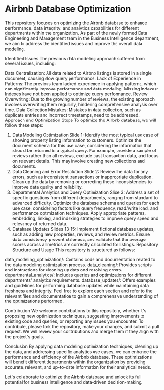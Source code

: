 # Airbnb Database Optimization
This repository focuses on optimizing the Airbnb database to enhance performance, data integrity, and analytics capabilities for different departments within the organization. As part of the newly formed Data Engineering and Management team in the Business Intelligence department, we aim to address the identified issues and improve the overall data modeling.

Identified Issues
The previous data modeling approach suffered from several issues, including:

Data Centralization: All data related to Airbnb listings is stored in a single document, causing slow query performance.
Lack of Experience in Patterns: The previous team lacked experience in applying patterns, which can significantly improve performance and data modeling.
Missing Indexes: Indexes have not been applied to optimize query performance.
Review Overwriting: Due to the growing number of reviews, the existing approach involves overwriting them regularly, hindering comprehensive analysis over time.
Data Collection Mistakes: Mistakes in data collection, such as duplicate entries and incorrect timestamps, need to be addressed.
Approach and Optimization Steps
To optimize the Airbnb database, we will follow these steps:

1. Data Modeling Optimization
Slide 1: Identify the most typical use case of showing property listing information to customers. Optimize the document schema for this use case, considering the information that should be returned in a typical query. For example, provide a sample of reviews rather than all reviews, exclude past transaction data, and focus on relevant details. This may involve creating new collections and documents.
2. Data Cleaning and Error Resolution
Slide 2: Review the data for any errors, such as inconsistent transactions or inappropriate duplication. Clean up the data by removing or correcting these inconsistencies to improve data quality and reliability.
3. Departmental Analytics and Query Optimization
Slide 3: Address a set of specific questions from different departments, ranging from standard to advanced difficulty. Optimize the database schema and queries for each use case, considering factors like query frequency, read/write load, and performance optimization techniques. Apply appropriate patterns, embedding, linking, and indexing strategies to improve query speed and relevancy of returned data.
4. Database Updates
Slides 13-15: Implement fictional database updates, such as adding new properties, reviews, and review metrics. Ensure data consistency, prevent staleness, and validate that the average scores across all metrics are correctly calculated for listings.
Repository Structure and Usage
This repository is structured as follows:

data_modeling_optimization/: Contains code and documentation related to the data modeling optimization process.
data_cleaning/: Provides scripts and instructions for cleaning up data and resolving errors.
departmental_analytics/: Includes queries and optimizations for different departments' analytics requirements.
database_updates/: Offers examples and guidelines for performing database updates while maintaining data freshness and integrity.
Feel free to explore each section and refer to the relevant files and documentation to gain a comprehensive understanding of the optimizations performed.

Contribution
We welcome contributions to this repository, whether it's proposing new optimization techniques, suggesting improvements to existing code and queries, or reporting any issues you encounter. To contribute, please fork the repository, make your changes, and submit a pull request. We will review your contributions and merge them if they align with the project's goals.

Conclusion
By applying data modeling optimization techniques, cleaning up the data, and addressing specific analytics use cases, we can enhance the performance and efficiency of the Airbnb database. These optimizations will benefit different departments within the organization by providing accurate, relevant, and up-to-date information for their analytical needs.

Let's collaborate to optimize the Airbnb database and unlock its full potential for business intelligence and data-driven decision-making.
